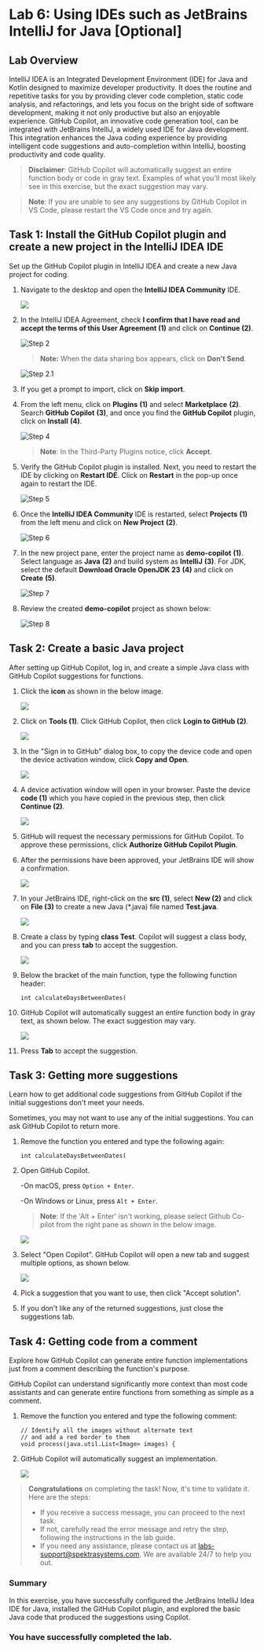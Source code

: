  # Lab 6: Using IDEs such as JetBrains IntelliJ for Java [Optional]

## Lab Overview

IntelliJ IDEA is an Integrated Development Environment (IDE) for Java and Kotlin designed to maximize developer productivity. It does the routine and repetitive tasks for you by providing clever code completion, static code analysis, and refactorings, and lets you focus on the bright side of software development, making it not only productive but also an enjoyable experience. GitHub Copilot, an innovative code generation tool, can be integrated with JetBrains IntelliJ, a widely used IDE for Java development. This integration enhances the Java coding experience by providing intelligent code suggestions and auto-completion within IntelliJ, boosting productivity and code quality.

>**Disclaimer**: GitHub Copilot will automatically suggest an entire function body or code in gray text. Examples of what you'll most likely see in this exercise, but the exact suggestion may vary.

>**Note**: If you are unable to see any suggestions by GitHub Copilot in VS Code, please restart the VS Code once and try again.

## Task 1: Install the GitHub Copilot plugin and create a new project in the IntelliJ IDEA IDE

Set up the GitHub Copilot plugin in IntelliJ IDEA and create a new Java project for coding.

1. Navigate to the desktop and open the **IntelliJ IDEA Community** IDE.

    ![](../../media/E6-T1-S1.png)

2. In the IntelliJ IDEA Agreement, check **I confirm that I have read and accept the terms of this User Agreement (1)** and click on **Continue (2)**.

    ![Step 2](../../media/E6-T1-S2.png)

   >**Note:** When the data sharing box appears, click on **Don't Send**.

   ![Step 2.1](../../media/E6-T1-S2.1.png)

3. If you get a prompt to import, click on **Skip import**.

4. From the left menu, click on **Plugins** **(1)** and select **Marketplace** **(2)**. Search **GitHub Copilot** **(3)**, and once you find the **GitHub Copilot** plugin, click on **Install** **(4)**.

    ![Step 4](../../media/install-plugin.png)

   >**Note**: In the Third-Party Plugins notice, click **Accept**.

5. Verify the GitHub Copilot plugin is installed. Next, you need to restart the IDE by clicking on **Restart IDE**. Click on **Restart** in the pop-up once again to restart the IDE.

    ![Step 5](../../media/restart-ide(1).png)

6. Once the **IntelliJ IDEA Community** IDE is restarted, select **Projects** **(1)** from the left menu and click on **New Project** **(2)**.

   ![Step 6](../../media/create-project.png)

7. In the new project pane, enter the project name as **demo-copilot** **(1)**. Select language as **Java** **(2)** and build system as **IntelliJ** **(3)**. For JDK, select the default **Download Oracle OpenJDK 23** **(4)** and click on **Create** **(5)**.

   ![Step 7](../../media/gc4.png)

8. Review the created **demo-copilot** project as shown below:

   ![Step 8](../../media/demo-copilot-project.png)


## Task 2: Create a basic Java project

After setting up GitHub Copilot, log in, and create a simple Java class with GitHub Copilot suggestions for functions.

1. Click the **icon** as shown in the below image. 

   ![](../../media/icon.png)

1. Click on **Tools (1)**. Click GitHub Copilot, then click **Login to GitHub (2)**.

   ![](../../media/login.png)

1. In the "Sign in to GitHub" dialog box, to copy the device code and open the device activation window, click **Copy and Open**.

   ![](../../media/ex6-copy-code.png)

1. A device activation window will open in your browser. Paste the device **code (1)** which you have copied in the previous step, then click **Continue (2)**.

   ![](../../media/ex6-device-activation.png)

1. GitHub will request the necessary permissions for GitHub Copilot. To approve these permissions, click **Authorize GitHub Copilot Plugin**.

1. After the permissions have been approved, your JetBrains IDE will show a confirmation.

   ![](../../media/gc5.png)

1. In your JetBrains IDE, right-click on the **src (1)**, select **New (2)** and click on **File (3)** to create a new Java (*.java) file named **Test.java**.

   ![](../../media/ex6-test-java.png)

1. Create a class by typing **class Test**. Copilot will suggest a class body, and you can press **tab** to accept the suggestion.

   ![](../../media/ex6-class-test.png)

1. Below the bracket of the main function, type the following function header:

   ```
   int calculateDaysBetweenDates(
   ```

1. GitHub Copilot will automatically suggest an entire function body in gray text, as shown below. The exact suggestion may vary.

   ![](../../media/ex6-days.png)

1. Press **Tab** to accept the suggestion.


## Task 3: Getting more suggestions

Learn how to get additional code suggestions from GitHub Copilot if the initial suggestions don't meet your needs.

Sometimes, you may not want to use any of the initial suggestions. You can ask GitHub Copilot to return more.

1. Remove the function you entered and type the following again:

   ```
   int calculateDaysBetweenDates(
   ```

1. Open GitHub Copilot.

   -On macOS, press `Option + Enter`.

   -On Windows or Linux, press `Alt + Enter`.
   
   >**Note**: If the 'Alt + Enter' isn't working, please select Github Co-pilot from the right pane as shown in the below image.

   ![](../../media/github.png)
   
1. Select "Open Copilot". GitHub Copilot will open a new tab and suggest multiple options, as shown below.

   ![](../../media/ex6-copilot-suggestion.png)

1. Pick a suggestion that you want to use, then click "Accept solution".

1. If you don't like any of the returned suggestions, just close the suggestions tab.


## Task 4: Getting code from a comment

Explore how GitHub Copilot can generate entire function implementations just from a comment describing the function's purpose.

GitHub Copilot can understand significantly more context than most code assistants and can generate entire functions from something as simple as a comment.

1. Remove the function you entered and type the following comment:
   
   ```
   // Identify all the images without alternate text
   // and add a red border to them
   void process(java.util.List<Image> images) {  

   ```

2. GitHub Copilot will automatically suggest an implementation.
  
   ![](../../media/ex6-image-suggestion.png)
 
> **Congratulations** on completing the task! Now, it's time to validate it. Here are the steps:
> - If you receive a success message, you can proceed to the next task.
> - If not, carefully read the error message and retry the step, following the instructions in the lab guide. 
> - If you need any assistance, please contact us at labs-support@spektrasystems.com. We are available 24/7 to help you out.

<validation step="8a3b56fe-e617-420d-99a2-0a23c257a791" />

        
### Summary

In this exercise, you have successfully configured the JetBrains IntelliJ Idea IDE for Java, installed the GitHub Copilot plugin, and explored the basic Java code that produced the suggestions using Copilot.

### You have successfully completed the lab. 
